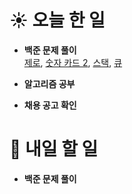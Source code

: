 # ☀️ 오늘 한 일

- **백준 문제 풀이**<br>
  [제로](https://www.acmicpc.net/problem/10773),
  [숫자 카드 2](https://www.acmicpc.net/problem/10816),
  [스택](https://www.acmicpc.net/problem/10828),
  [큐](https://www.acmicpc.net/problem/10845)

- **알고리즘 공부**

- **채용 공고 확인**

# 🚩 내일 할 일

- **백준 문제 풀이**

